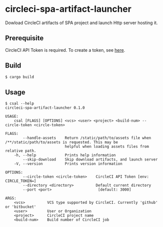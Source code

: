 # circleci-spa-artifact-launcher

Dowload CircleCI artifacts of SPA project and launch Http server hosting it.

## Prerequisite

CircleCI API Token is required.
To create a token, see [here](https://circleci.com/docs/2.0/managing-api-tokens/).

## Build

```sh
$ cargo build
```

## Usage

```
$ csal --help
circleci-spa-artifact-launcher 0.1.0

USAGE:
    csal [FLAGS] [OPTIONS] <vcs> <user> <project> <build-num> --circle-token <circle-token>

FLAGS:
        --handle-assets    Return /static/path/to/assets file when /**/static/path/to/assets is requested. This may be
                           helpful when loading assets files from relative path.
    -h, --help             Prints help information
        --skip-download    Skip download artifacts, and launch server
    -V, --version          Prints version information

OPTIONS:
        --circle-token <circle-token>    CircleCI API Token [env: CIRCLE_TOKEN=]
        --directory <directory>          Default current directory
        --port <port>                     [default: 3000]

ARGS:
    <vcs>          VCS type supported by CircleCI. Currently 'github' or 'bitbucket'
    <user>         User or Organization
    <project>      CircleCI project name
    <build-num>    Build number of CircleCI job
```
